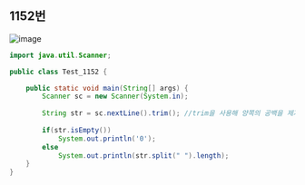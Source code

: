 ## 1152번
![image](https://user-images.githubusercontent.com/70584146/153710837-aa52b271-39d1-4b59-8771-9d6743dc75c0.png)
```java
import java.util.Scanner;

public class Test_1152 {

	public static void main(String[] args) {
		Scanner sc = new Scanner(System.in);
		
		String str = sc.nextLine().trim(); //trim을 사용해 양쪽의 공백을 제거해준다
		
		if(str.isEmpty())
			System.out.println('0');
		else 
			System.out.println(str.split(" ").length);
	}
}
```
